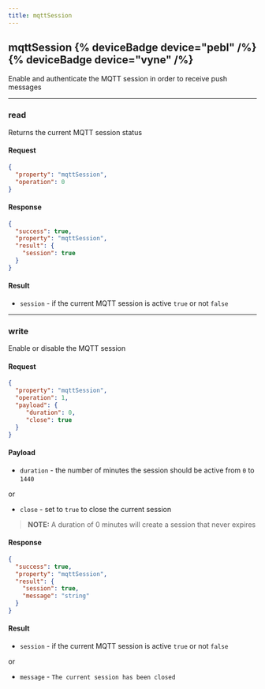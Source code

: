 ```yaml
---
title: mqttSession
---
```


## mqttSession {% deviceBadge device="pebl" /%}   {% deviceBadge device="vyne" /%} 
Enable and authenticate the MQTT session in order to receive push messages

------------------------------------------------------------------------------------------------------------------

### read
Returns the current MQTT session status

#### Request
```json
{
  "property": "mqttSession",
  "operation": 0
}
```

#### Response
```json
{
  "success": true,
  "property": "mqttSession",
  "result": {
    "session": true
  }
}
```

#### Result
- `session` - if the current MQTT session is active `true` or not `false`

------------------------------------------------------------------------------------------------------------------

### write
Enable or disable the MQTT session

#### Request
```json
{
  "property": "mqttSession",
  "operation": 1,
  "payload": {
     "duration": 0,
     "close": true
  }
}
```

#### Payload
- `duration` - the number of minutes the session should be active from `0` to `1440`

or

- `close` - set to `true` to close the current session

> **NOTE:** A duration of 0 minutes will create a session that never expires

#### Response
```json
{
  "success": true,
  "property": "mqttSession",
  "result": {
    "session": true,
    "message": "string"
  }
}
```

#### Result
- `session` - if the current MQTT session is active `true` or not `false`

or 

- `message` - `The current session has been closed`
